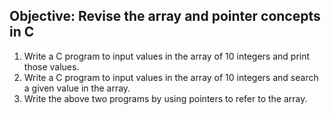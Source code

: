 ## Objective: Revise the array and pointer concepts in C

1. Write a C program to input values in the array of 10 integers and print those values.
2. Write a C program to input values in the array of 10 integers and search a given value in the array.
3. Write the above two programs by using pointers to refer to the array.
